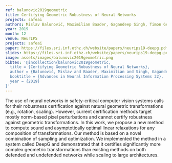 ```yaml
---
ref: balunovic2019geometric
title: Certifying Geometric Robustness of Neural Networks
projects: safeai
authors: Mislav Balunović, Maximilian Baader, Gagandeep Singh, Timon Gehr, Martin Vechev
year: 2019
month: 12
venue: NeurIPS
projects: safeai
paper: https://files.sri.inf.ethz.ch/website/papers/neurips19-deepg.pdf
slides: https://files.sri.inf.ethz.ch/website/papers/neurips19-deepg-poster.pdf
image: assets/images/balunovic2019geometric.png
bibtex: '@incollection{balunovic2019geometric,
  title = {Certifying Geometric Robustness of Neural Networks},
  author = {Balunović, Mislav and Baader, Maximilian and Singh, Gagandeep and Gehr, Timon and Vechev, Martin},
  booktitle = {Advances in Neural Information Processing Systems 32},
  year = {2019}
}'
---
```


The use of neural networks in safety-critical computer vision systems calls for their
robustness certification against natural geometric transformations (e.g., rotation,
scaling). However, current certification methods target mostly norm-based pixel
perturbations and cannot certify robustness against geometric transformations. In
this work, we propose a new method to compute sound and asymptotically optimal
linear relaxations for any composition of transformations. Our method is based on
a novel combination of sampling and optimization. We implemented the method
in a system called DeepG and demonstrated that it certifies significantly more
complex geometric transformations than existing methods on both defended and
undefended networks while scaling to large architectures.

